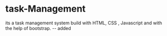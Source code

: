 # task-Management
its a task management system build with HTML, CSS , Javascript and with the help of bootstrap. -- added

